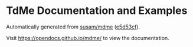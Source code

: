 TdMe Documentation and Examples
===============================

Automatically generated from [susam/mdme][GIT_SRC]
([e5d53cf][GIT_REV]).

Visit https://opendocs.github.io/mdme/ to view the documentation.

[GIT_SRC]: https://github.com/susam/mdme
[WEB_URL]: https://opendocs.github.io/mdme/
[GIT_REV]: https://github.com/susam/mdme/commit/e5d53cf
